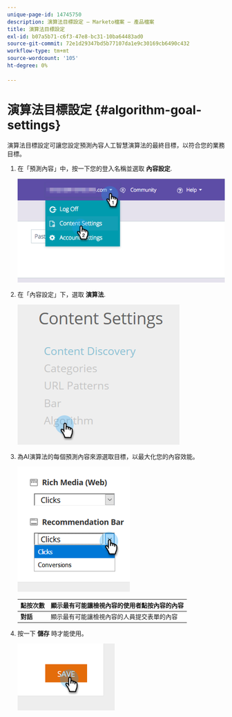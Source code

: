 ```yaml
---
unique-page-id: 14745750
description: 演算法目標設定 — Marketo檔案 — 產品檔案
title: 演算法目標設定
exl-id: b07a5b71-c6f3-47e8-bc31-10ba64483ad0
source-git-commit: 72e1d29347bd5b77107da1e9c30169cb6490c432
workflow-type: tm+mt
source-wordcount: '105'
ht-degree: 0%

---
```


# 演算法目標設定 {#algorithm-goal-settings}

演算法目標設定可讓您設定預測內容人工智慧演算法的最終目標，以符合您的業務目標。

1. 在「預測內容」中，按一下您的登入名稱並選取 **內容設定**.

   ![](assets/1.png)

1. 在「內容設定」下，選取 **演算法**.

   ![](assets/two-1.png)

1. 為AI演算法的每個預測內容來源選取目標，以最大化您的內容效能。

   ![](assets/three-new.png)

   | **點按次數** | 顯示最有可能讓檢視內容的使用者點按內容的內容 |
   |---|---|
   | **對話** | 顯示最有可能讓檢視內容的人員提交表單的內容 |

1. 按一下 **儲存** 時才能使用。

   ![](assets/four.png)
